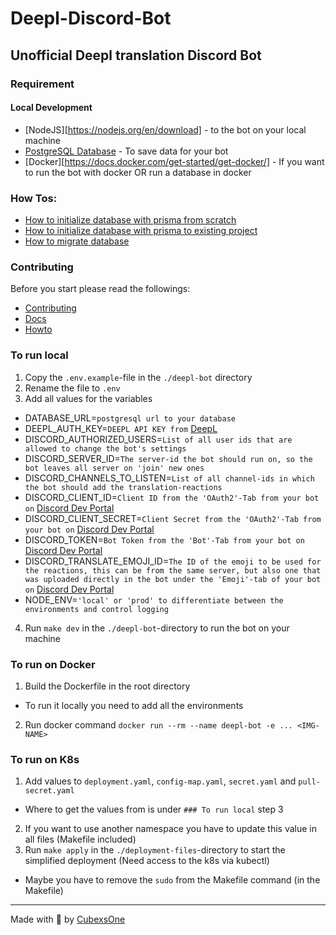 # Deepl-Discord-Bot
## Unofficial Deepl translation Discord Bot

### Requirement
#### Local Development
- [NodeJS][https://nodejs.org/en/download] - to the bot on your local machine
- [PostgreSQL Database](https://www.postgresql.org/) - To save data for your bot
- [Docker][https://docs.docker.com/get-started/get-docker/] - If you want to run the bot with docker OR run a database in docker

### How Tos:
- [How to initialize database with prisma from scratch][how-to-initialize-database-with-prisma-from-scratch.md]
- [How to initialize database with prisma to existing project][how-to-initialize-database-with-prisma-to-existing-project]
- [How to migrate database][how-to-migrate-database.md]

### Contributing

Before you start please read the followings:

- [Contributing][contributing]
- [Docs][docs]
- [Howto][howto]

### To run local
1. Copy the `.env.example`-file in the `./deepl-bot` directory
2. Rename the file to `.env`
3. Add all values for the variables
  - DATABASE_URL=`postgresql url to your database`
  - DEEPL_AUTH_KEY=`DEEPL API KEY from` [DeepL][deeplApiKeys]
  - DISCORD_AUTHORIZED_USERS=`List of all user ids that are allowed to change the bot's settings`
  - DISCORD_SERVER_ID=`The server-id the bot should run on, so the bot leaves all server on 'join' new ones`
  - DISCORD_CHANNELS_TO_LISTEN=`List of all channel-ids in which the bot should add the translation-reactions`
  - DISCORD_CLIENT_ID=`Client ID from the 'OAuth2'-Tab from your bot on` [Discord Dev Portal][discordDevPoral]
  - DISCORD_CLIENT_SECRET=`Client Secret from the 'OAuth2'-Tab from your bot on` [Discord Dev Portal][discordDevPoral]
  - DISCORD_TOKEN=`Bot Token from the 'Bot'-Tab from your bot on` [Discord Dev Portal][discordDevPoral]
  - DISCORD_TRANSLATE_EMOJI_ID=`The ID of the emoji to be used for the reactions, this can be from the same server, but also one that was uploaded directly in the bot under the 'Emoji'-tab of your bot on` [Discord Dev Portal][discordDevPoral]
  - NODE_ENV=`'local' or 'prod' to differentiate between the environments and control logging`
4. Run `make dev` in the `./deepl-bot`-directory to run the bot on your machine

### To run on Docker
1. Build the Dockerfile in the root directory
  - To run it locally you need to add all the environments
2. Run docker command `docker run --rm --name deepl-bot -e ... <IMG-NAME>`

### To run on K8s
1. Add values to `deployment.yaml`, `config-map.yaml`, `secret.yaml` and `pull-secret.yaml`
  - Where to get the values from is under `### To run local` step 3
2. If you want to use another namespace you have to update this value in all files (Makefile included)
3. Run `make apply` in the `./deployment-files`-directory to start the simplified deployment (Need access to the k8s via kubectl)
  - Maybe you have to remove the `sudo` from the Makefile command (in the Makefile)

---
Made with 💙 by [CubexsOne][github]

<!-- General Links -->
[github]: https://github.com/CubexsOne
[deeplApiKeys]: https://www.deepl.com/en/your-account/keys
[discordDevPoral]: https://discord.com/developers/applications

<!-- File / Directory Links -->
[contributing]: ./CONTRIBUTING.md
[docs]: ./docs
[howto]: ./docs/howto/
[how-to-initialize-database-with-prisma-from-scratch.md]: ./docs/howto/how-to-initialize-database-with-prisma-from-scratch.md
[how-to-initialize-database-with-prisma-to-existing-project]: ./docs/howto/how-to-initialize-database-with-prisma-to-existing-project
[how-to-migrate-database.md]: ./docs/howto/how-to-migrate-database.md